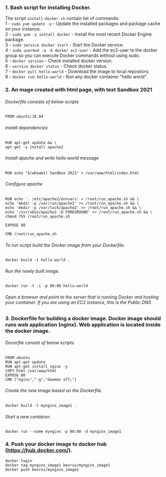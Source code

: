 ### 1. Bash script for installing Docker.  
  
The script ``install-docker.sh`` contain list of commands:  
1 - ``sudo yum update -y`` - Update the installed packages and package cache on your instance.  
2 - ``sudo yum -y install docker`` - Install the most recent Docker Engine package.  
3 - ``sudo service docker start`` -  Start the Docker service.  
4 - ``sudo usermod -a -G docker ec2-user`` - Add the ec2-user to the docker group so you can execute Docker commands without using sudo.  
5 - ``docker version`` - Check installed docker version.  
6 - ``service docker status`` - Check docker status.  
7 - ``docker pull hello-world`` - Download the image to local repository.  
8 - ``docker run hello-world`` - Run any docker container "hello world".  

### 2. An mage created with html page, with text <Username> Sandbox 2021  
  
###### Dockerfile consists of below scripts
``FROM ubuntu:18.04``

###### Install dependencies
``RUN apt-get update && \``  
``apt-get -y install apache2``  
  
###### Install apache and write hello world message  
``RUN echo "$(whoami) Sandbox 2021" > /var/www/html/index.html``  

###### Configure apache  
``RUN echo '. /etc/apache2/envvars' > /root/run_apache.sh && \``  
 ``echo 'mkdir -p /var/run/apache2' >> /root/run_apache.sh && \``  
 ``echo 'mkdir -p /var/lock/apache2' >> /root/run_apache.sh && \``  
 ``echo '/usr/sbin/apache2 -D FOREGROUND' >> /root/run_apache.sh && \``  
 ``chmod 755 /root/run_apache.sh``  

``EXPOSE 80``  
  
``CMD /root/run_apache.sh``  
###### To run script build the Docker image from your Dockerfile.  
``docker build -t hello-world .``  
###### Run the newly built image. 
``docker run -t -i -p 80:80 hello-world``  
###### Open a browser and point to the server that is running Docker and hosting your container. If you are using an EC2 instance, this is the Public DNS  
    
### 3. Dockerfile for building a docker image. Docker image should runs web application (nginx). Web application is located inside the docker image.  
  
###### Docerfile consist of below scripts
  
``FROM ubuntu``  
``RUN apt-get update``  
``RUN apt-get install nginx -y``  
``COPY html /var/www/html``  
``EXPOSE 80``  
``CMD ["nginx","-g","daemon off;"]``  

 ###### Create the new image based on the Dockerfile.  
``docker build -t mynginx_image1 .``  
 ###### Start a new container.  
``docker run --name mynginx -p 80:80 -d mynginx_image1``  
  
### 4.  Push your docker image to docker hub (https://hub.docker.com/).
  
 ``docker login``  
 ``docker tag mynginx_image1 bexruz/mynginx_image1``  
 ``docker push bexruz/mynginx_image1``  
  

